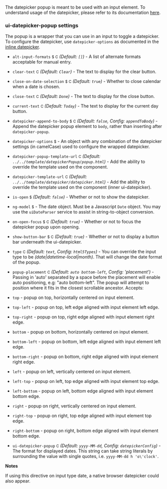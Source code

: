 The datepicker popup is meant to be used with an input element. To understand usage of the datepicker, please refer to its documentation [here](https://angular-ui.github.io/bootstrap/#/datepicker).

### ui-datepicker-popup settings

The popup is a wrapper that you can use in an input to toggle a datepicker. To configure the datepicker, use `datepicker-options` as documented in the [inline datepicker](https://angular-ui.github.io/bootstrap/#/datepicker).

* `alt-input-formats`
<small class="badge">$</small>
<small class="badge">C</small>
_(Default: `[]`)_ -
A list of alternate formats acceptable for manual entry.

* `clear-text`
<small class="badge">C</small>
_(Default: `Clear`)_ -
The text to display for the clear button.

* `close-on-date-selection`
<small class="badge">$</small>
<small class="badge">C</small>
_(Default: `true`)_ -
Whether to close calendar when a date is chosen.

* `close-text`
<small class="badge">C</small>
_(Default: `Done`)_ -
The text to display for the close button.

* `current-text`
<small class="badge">C</small>
_(Default: `Today`)_ -
The text to display for the current day button.

* `datepicker-append-to-body`
<small class="badge">$</small>
<small class="badge">C</small>
_(Default: `false`, Config: `appendToBody`)_ -
Append the datepicker popup element to `body`, rather than inserting after `datepicker-popup`.

* `datepicker-options`
<small class="badge">$</small> -
An object with any combination of the datepicker settings (in camelCase) used to configure the wrapped datepicker.

* `datepicker-popup-template-url`
<small class="badge">C</small>
_(Default: `../../template/datepickerPopup/popup.html`)_ -
Add the ability to override the template used on the component.

* `datepicker-template-url`
<small class="badge">C</small>
_(Default: `../../template/datepicker/datepicker.html`)_ -
Add the ability to override the template used on the component (inner ui-datepicker).

* `is-open`
<small class="badge">$</small>
<i class="glyphicon glyphicon-eye-open"></i>
_(Default: `false`)_ -
Whether or not to show the datepicker.

* `ng-model`
  <small class="badge">$</small>
  <i class="glyphicon glyphicon-eye-open"></i> -
  The date object. Must be a Javascript `Date` object. You may use the `uiDateParser` service to assist in string-to-object conversion.

* `on-open-focus`
<small class="badge">$</small>
<small class="badge">C</small>
_(Default: `true`)_ -
Whether or not to focus the datepicker popup upon opening.

* `show-button-bar`
<small class="badge">$</small>
<small class="badge">C</small>
_(Default: `true`)_ -
Whether or not to display a button bar underneath the ui-datepicker.

* `type`
<small class="badge">C</small>
_(Default: `text`, Config: `html5Types`)_ -
You can override the input type to be _(date|datetime-local|month)_. That will change the date format of the popup.

* `popup-placement`
 <small class="badge">C</small>
 _(Default: `auto bottom-left`, Config: 'placement')_ -
Passing in 'auto' separated by a space before the placement will enable auto positioning, e.g: "auto bottom-left". The popup will attempt to position where it fits in the closest scrollable ancestor. Accepts:

 * `top` - popup on top, horizontally centered on input element.
 * `top-left` - popup on top, left edge aligned with input element left edge.
 * `top-right` - popup on top, right edge aligned with input element right edge.
 * `bottom` - popup on bottom, horizontally centered on input element.
 * `bottom-left` - popup on bottom, left edge aligned with input element left edge.
 * `bottom-right` - popup on bottom, right edge aligned with input element right edge.
 * `left` - popup on left, vertically centered on input element.
 * `left-top` - popup on left, top edge aligned with input element top edge.
 * `left-bottom` - popup on left, bottom edge aligned with input element bottom edge.
 * `right` - popup on right, vertically centered on input element.
 * `right-top` - popup on right, top edge aligned with input element top edge.
 * `right-bottom` - popup on right, bottom edge aligned with input element bottom edge.

* `ui-datepicker-popup`
<small class="badge">C</small>
_(Default: `yyyy-MM-dd`, Config: `datepickerConfig`)_ -
The format for displayed dates. This string can take string literals by surrounding the value with single quotes, i.e. `yyyy-MM-dd h 'o\'clock'`.

**Notes**

If using this directive on input type date, a native browser datepicker could also appear.
